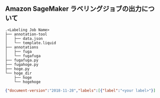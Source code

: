 ## Amazon SageMaker ラベリングジョブの出力について
```
.<Labeling Job Name>
├── annotation-tool
│   ├── data.json
│   └── template.liquid
├── annotations
│   ├── fuga
│   └── fugafuga
├── fugafuga.py
├── fugahoge.py
├── hoge.py
└── hoge_dir
    ├── hoge
    └── hogehoge
```


```JSON
{"document-version":"2018-11-28","labels":[{"label":"<your label>"}]
```
